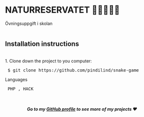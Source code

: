 <h1>NATURRESERVATET 🐒🐅🐘🦒🦁</h1>

Övningsuppgift i skolan <br><br>


<h2>Installation instructions</h2><br>
1. Clone down the project to you computer:
<pre> $ git clone https://github.com/pindilind/snake-game </pre>

Languages
<pre> PHP , HACK </pre><br>

<strong><em><h4 align="center">Go to my [GitHub profile](https://github.com/pindilind) to see more of my projects ♥</h4></em></strong>

